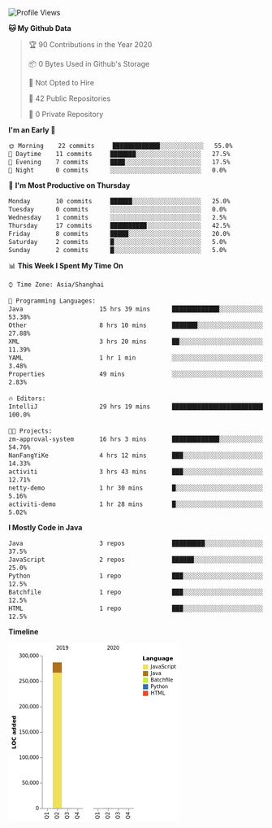 <!--START_SECTION:waka-->
![Profile Views](http://img.shields.io/badge/Profile%20Views-0-blue)

**🐱 My Github Data** 

> 🏆 90 Contributions in the Year 2020
 > 
> 📦 0 Bytes Used in Github's Storage 
 > 
> 🚫 Not Opted to Hire
 > 
> 📜 42 Public Repositories
 > 
> 🔑 0 Private Repository 
 > 
**I'm an Early 🐤** 

```text
🌞 Morning    22 commits     █████████████░░░░░░░░░░░░   55.0% 
🌆 Daytime    11 commits     ███████░░░░░░░░░░░░░░░░░░   27.5% 
🌃 Evening    7 commits      ████░░░░░░░░░░░░░░░░░░░░░   17.5% 
🌙 Night      0 commits      ░░░░░░░░░░░░░░░░░░░░░░░░░   0.0%

```
📅 **I'm Most Productive on Thursday** 

```text
Monday       10 commits     ██████░░░░░░░░░░░░░░░░░░░   25.0% 
Tuesday      0 commits      ░░░░░░░░░░░░░░░░░░░░░░░░░   0.0% 
Wednesday    1 commits      ░░░░░░░░░░░░░░░░░░░░░░░░░   2.5% 
Thursday     17 commits     ██████████░░░░░░░░░░░░░░░   42.5% 
Friday       8 commits      █████░░░░░░░░░░░░░░░░░░░░   20.0% 
Saturday     2 commits      █░░░░░░░░░░░░░░░░░░░░░░░░   5.0% 
Sunday       2 commits      █░░░░░░░░░░░░░░░░░░░░░░░░   5.0%

```


📊 **This Week I Spent My Time On** 

```text
⌚︎ Time Zone: Asia/Shanghai

💬 Programming Languages: 
Java                     15 hrs 39 mins      █████████████░░░░░░░░░░░░   53.38% 
Other                    8 hrs 10 mins       ███████░░░░░░░░░░░░░░░░░░   27.88% 
XML                      3 hrs 20 mins       ██░░░░░░░░░░░░░░░░░░░░░░░   11.39% 
YAML                     1 hr 1 min          ░░░░░░░░░░░░░░░░░░░░░░░░░   3.48% 
Properties               49 mins             ░░░░░░░░░░░░░░░░░░░░░░░░░   2.83%

🔥 Editors: 
IntelliJ                 29 hrs 19 mins      █████████████████████████   100.0%

🐱‍💻 Projects: 
zm-approval-system       16 hrs 3 mins       █████████████░░░░░░░░░░░░   54.76% 
NanFangYiKe              4 hrs 12 mins       ███░░░░░░░░░░░░░░░░░░░░░░   14.33% 
activiti                 3 hrs 43 mins       ███░░░░░░░░░░░░░░░░░░░░░░   12.71% 
netty-demo               1 hr 30 mins        █░░░░░░░░░░░░░░░░░░░░░░░░   5.16% 
activiti-demo            1 hr 28 mins        █░░░░░░░░░░░░░░░░░░░░░░░░   5.02%

```

**I Mostly Code in Java** 

```text
Java                     3 repos             █████████░░░░░░░░░░░░░░░░   37.5% 
JavaScript               2 repos             ██████░░░░░░░░░░░░░░░░░░░   25.0% 
Python                   1 repo              ███░░░░░░░░░░░░░░░░░░░░░░   12.5% 
Batchfile                1 repo              ███░░░░░░░░░░░░░░░░░░░░░░   12.5% 
HTML                     1 repo              ███░░░░░░░░░░░░░░░░░░░░░░   12.5%

```


**Timeline**

![Chart not found](https://github.com/2720851545/2720851545/blob/master/charts/bar_graph.png) 


<!--END_SECTION:waka-->
